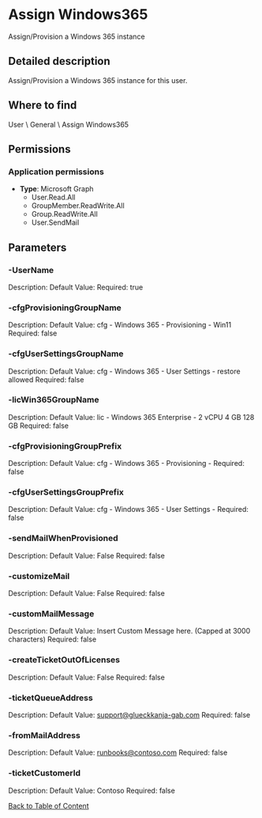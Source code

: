 # Assign Windows365

Assign/Provision a Windows 365 instance

## Detailed description
Assign/Provision a Windows 365 instance for this user.

## Where to find
User \ General \ Assign Windows365

## Permissions
### Application permissions
- **Type**: Microsoft Graph
  - User.Read.All
  - GroupMember.ReadWrite.All
  - Group.ReadWrite.All
  - User.SendMail


## Parameters
### -UserName
Description: 
Default Value: 
Required: true

### -cfgProvisioningGroupName
Description: 
Default Value: cfg - Windows 365 - Provisioning - Win11
Required: false

### -cfgUserSettingsGroupName
Description: 
Default Value: cfg - Windows 365 - User Settings - restore allowed
Required: false

### -licWin365GroupName
Description: 
Default Value: lic - Windows 365 Enterprise - 2 vCPU 4 GB 128 GB
Required: false

### -cfgProvisioningGroupPrefix
Description: 
Default Value: cfg - Windows 365 - Provisioning -
Required: false

### -cfgUserSettingsGroupPrefix
Description: 
Default Value: cfg - Windows 365 - User Settings -
Required: false

### -sendMailWhenProvisioned
Description: 
Default Value: False
Required: false

### -customizeMail
Description: 
Default Value: False
Required: false

### -customMailMessage
Description: 
Default Value: Insert Custom Message here. (Capped at 3000 characters)
Required: false

### -createTicketOutOfLicenses
Description: 
Default Value: False
Required: false

### -ticketQueueAddress
Description: 
Default Value: support@glueckkanja-gab.com
Required: false

### -fromMailAddress
Description: 
Default Value: runbooks@contoso.com
Required: false

### -ticketCustomerId
Description: 
Default Value: Contoso
Required: false


[Back to Table of Content](../../../README.md)

